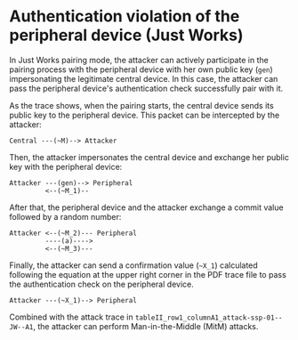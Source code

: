 # Authentication violation of the peripheral device (Just Works)

In Just Works pairing mode, the attacker can actively participate in the pairing process with the peripheral device with her own public key (`gen`) impersonating the legitimate central device.
In this case, the attacker can pass the peripheral device's authentication check successfully pair with it.

As the trace shows, when the pairing starts, the central device sends its public key to the peripheral device.
This packet can be intercepted by the attacker:
```
Central ---(~M)--> Attacker
```

Then, the attacker impersonates the central device and exchange her public key with the peripheral device:
```
Attacker ---(gen)--> Peripheral
         <--(~M_1)--
```

After that, the peripheral device and the attacker exchange a commit value followed by a random number:
```
Attacker <--(~M_2)--- Peripheral
         ----(a)---->
         <--(~M_3)---
```

Finally, the attacker can send a confirmation value (`~X_1`) calculated following the equation at the upper right corner in the PDF trace file to pass the authentication check on the peripheral device.
```
Attacker ---(~X_1)--> Peripheral
```

Combined with the attack trace in `tableII_row1_columnA1_attack-ssp-01--JW--A1`, the attacker can perform Man-in-the-Middle (MitM) attacks.